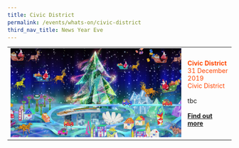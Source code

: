 ```yaml
---
title: Civic District
permalink: /events/whats-on/civic-district
third_nav_title: News Year Eve
---
```


<table>
<tr>
    <td>
     <a href="www.marinabaysands.com/artsciencemuseum"> <img src="/images/Christmas_At_ArtScience_Museum.jpg" /></a>
    </td>
    <td>
      <font color="orangered"><b>Civic District</b></font>
      <font color="orangered"><br>31 December 2019</font>
      <font color="orangered"><br> Civic District </font>
      <br>  
      <br>tbc 
      <br>
      <font color="orangered"><b><br><a href="www.marinabaysands.com/artsciencemuseum">Find out more</a></b></font>
      <br>
    </td>
  </tr>

